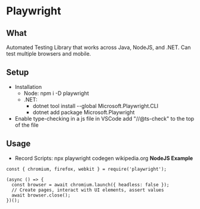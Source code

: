 # Playwright

## What 
Automated Testing Library that works across Java, NodeJS, and .NET.  Can test multiple browsers and mobile.  

## Setup
* Installation
    * Node: npm i -D playwright
    * .NET: 
        * dotnet tool install --global Microsoft.Playwright.CLI    
        * dotnet add package Microsoft.Playwright
* Enable type-checking in a js file in VSCode add "//@ts-check" to the top of the file

## Usage
* Record Scripts: npx playwright codegen wikipedia.org
**NodeJS Example**
```
const { chromium, firefox, webkit } = require('playwright');

(async () => {
  const browser = await chromium.launch({ headless: false });
  // Create pages, interact with UI elements, assert values
  await browser.close();
})();
```